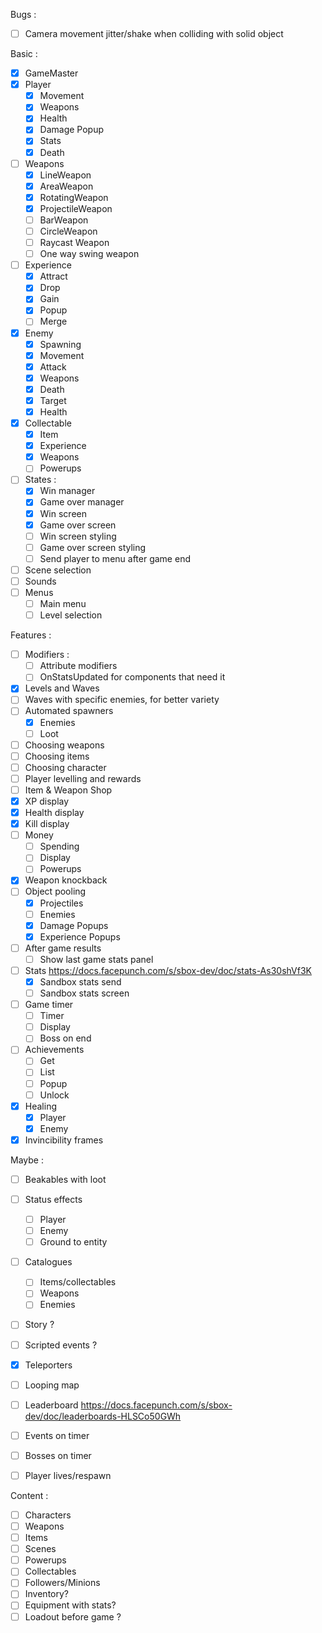 Bugs :
  * [ ] Camera movement jitter/shake when colliding with solid object

Basic :
  * [x] GameMaster
  * [x] Player
    * [x] Movement
    * [x] Weapons
    * [x] Health
    * [x] Damage Popup
    * [x] Stats
    * [x] Death
  * [ ] Weapons
    * [x] LineWeapon
    * [x] AreaWeapon
    * [x] RotatingWeapon
    * [x] ProjectileWeapon
    * [ ] BarWeapon
    * [ ] CircleWeapon
    * [ ] Raycast Weapon
    * [ ] One way swing weapon
  * [ ] Experience
    * [x] Attract
    * [x] Drop
    * [x] Gain
    * [x] Popup
    * [ ] Merge
  * [x] Enemy
    * [x] Spawning
    * [x] Movement
    * [x] Attack
    * [x] Weapons
    * [x] Death
    * [x] Target
    * [x] Health
  * [x] Collectable
    * [x] Item
    * [x] Experience
    * [x] Weapons
    * [ ] Powerups
  * [ ] States :
    * [x] Win manager
    * [x] Game over manager
    * [x] Win screen
    * [x] Game over screen
    * [ ] Win screen styling
    * [ ] Game over screen styling
    * [ ] Send player to menu after game end
  * [ ] Scene selection
  * [ ] Sounds
  * [ ] Menus
    * [ ] Main menu
    * [ ] Level selection

Features :
  * [ ] Modifiers :
    * [ ] Attribute modifiers
    * [ ] OnStatsUpdated for components that need it
  * [x] Levels and Waves
  * [ ] Waves with specific enemies, for better variety
  * [ ] Automated spawners
    * [x] Enemies
    * [ ] Loot
  * [ ] Choosing weapons
  * [ ] Choosing items
  * [ ] Choosing character
  * [ ] Player levelling and rewards
  * [ ] Item & Weapon Shop
  * [x] XP display
  * [x] Health display
  * [x] Kill display
  * [ ] Money
    * [ ] Spending
    * [ ] Display
    * [ ] Powerups
  * [x] Weapon knockback
  * [ ] Object pooling
    * [x] Projectiles
    * [ ] Enemies
    * [x] Damage Popups
    * [x] Experience Popups
  * [ ] After game results
    * [ ] Show last game stats panel
  * [ ] Stats https://docs.facepunch.com/s/sbox-dev/doc/stats-As30shVf3K
    * [x] Sandbox stats send
    * [ ] Sandbox stats screen
  * [ ] Game timer
    * [ ] Timer
    * [ ] Display
    * [ ] Boss on end
  * [ ] Achievements
    * [ ] Get
    * [ ] List
    * [ ] Popup
    * [ ] Unlock
  * [x] Healing
    * [x] Player
    * [x] Enemy
  * [x] Invincibility frames

Maybe :
  * [ ] Beakables with loot
  * [ ] Status effects
    * [ ] Player
    * [ ] Enemy
    * [ ] Ground to entity
  * [ ] Catalogues
    * [ ] Items/collectables
    * [ ] Weapons
    * [ ] Enemies
  * [ ] Story ?
  * [ ] Scripted events ?
  * [x] Teleporters
  * [ ] Looping map
  * [ ] Leaderboard https://docs.facepunch.com/s/sbox-dev/doc/leaderboards-HLSCo50GWh
  * [ ] Events on timer
  * [ ] Bosses on timer
  * [ ] Player lives/respawn


Content :
  * [ ] Characters
  * [ ] Weapons
  * [ ] Items
  * [ ] Scenes
  * [ ] Powerups
  * [ ] Collectables
  * [ ] Followers/Minions
  * [ ] Inventory?
  * [ ] Equipment with stats?
  * [ ] Loadout before game ?